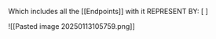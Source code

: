 Which includes all the [[Endpoints]] with it REPRESENT BY: \[ ]


![[Pasted image 20250113105759.png]]